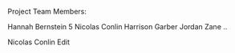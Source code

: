 Project Team Members:

Hannah Bernstein 5
Nicolas Conlin
Harrison Garber
Jordan Zane ..

Nicolas Conlin Edit 